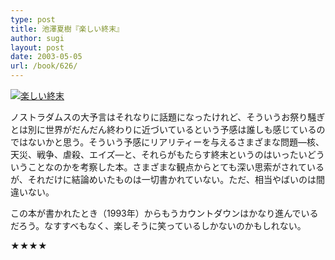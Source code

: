 ```yaml
---
type: post
title: 池澤夏樹『楽しい終末』
author: sugi
layout: post
date: 2003-05-05
url: /book/626/
---
```

<a href="http://www.amazon.co.jp/exec/obidos/ASIN/4167561034/chezsugi-22/ref=nosim/" onclick="_gaq.push(['_trackEvent', 'outbound-article', 'http://www.amazon.co.jp/exec/obidos/ASIN/4167561034/chezsugi-22/ref=nosim/', '']);" name="amazletlink" target="_blank"><img src="http://i1.wp.com/ec2.images-amazon.com/images/I/51AWAYZHTHL.SL160.jpg?w=660" alt="楽しい終末" class="alignleft" data-recalc-dims="1" /></a>

ノストラダムスの大予言はそれなりに話題になったけれど、そういうお祭り騒ぎとは別に世界がだんだん終わりに近づいているという予感は誰しも感じているのではないかと思う。そういう予感にリアリティーを与えるさまざまな問題―核、天災、戦争、虐殺、エイズ―と、それらがもたらす終末というのはいったいどういうことなのかを考察した本。さまざまな観点からとても深い思索がされているが、それだけに結論めいたものは一切書かれていない。ただ、相当やばいのは間違いない。

この本が書かれたとき（1993年）からもうカウントダウンはかなり進んでいるだろう。なすすべもなく、楽しそうに笑っているしかないのかもしれない。

★★★★

